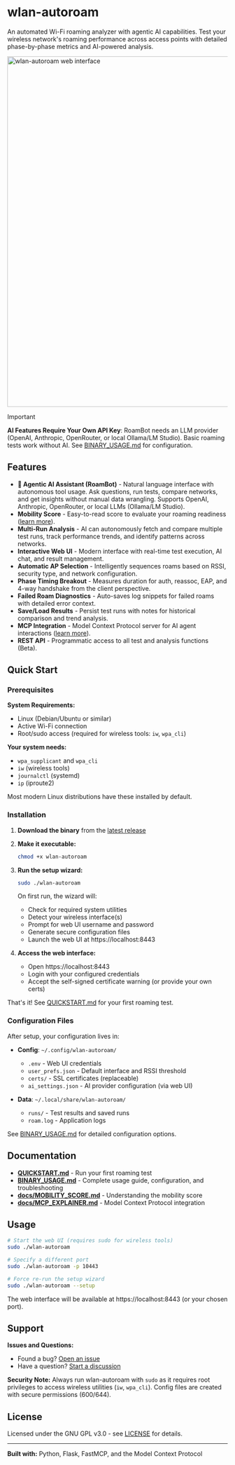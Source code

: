 # wlan-autoroam

An automated Wi-Fi roaming analyzer with agentic AI capabilities. Test your wireless network's roaming performance across access points with detailed phase-by-phase metrics and AI-powered analysis.

<img width="800" alt="wlan-autoroam web interface" src="https://github.com/user-attachments/assets/f8b3311d-4a26-4d29-a3e2-623856023649" />

> [!IMPORTANT]
> **AI Features Require Your Own API Key**: RoamBot needs an LLM provider (OpenAI, Anthropic, OpenRouter, or local Ollama/LM Studio). Basic roaming tests work without AI. See [BINARY_USAGE.md](BINARY_USAGE.md) for configuration.

## Features

* **🤖 Agentic AI Assistant (RoamBot)** - Natural language interface with autonomous tool usage. Ask questions, run tests, compare networks, and get insights without manual data wrangling. Supports OpenAI, Anthropic, OpenRouter, or local LLMs (Ollama/LM Studio).
* **Mobility Score** - Easy-to-read score to evaluate your roaming readiness ([learn more](docs/MOBILITY_SCORE.md)).
* **Multi-Run Analysis** - AI can autonomously fetch and compare multiple test runs, track performance trends, and identify patterns across networks.
* **Interactive Web UI** - Modern interface with real-time test execution, AI chat, and result management.
* **Automatic AP Selection** - Intelligently sequences roams based on RSSI, security type, and network configuration.
* **Phase Timing Breakout** - Measures duration for auth, reassoc, EAP, and 4-way handshake from the client perspective.
* **Failed Roam Diagnostics** - Auto-saves log snippets for failed roams with detailed error context.
* **Save/Load Results** - Persist test runs with notes for historical comparison and trend analysis.
* **MCP Integration** - Model Context Protocol server for AI agent interactions ([learn more](docs/MCP_EXPLAINER.md)).
* **REST API** - Programmatic access to all test and analysis functions (Beta).

## Quick Start

### Prerequisites

**System Requirements:**
- Linux (Debian/Ubuntu or similar)
- Active Wi-Fi connection
- Root/sudo access (required for wireless tools: `iw`, `wpa_cli`)

**Your system needs:**
- `wpa_supplicant` and `wpa_cli`
- `iw` (wireless tools)
- `journalctl` (systemd)
- `ip` (iproute2)

Most modern Linux distributions have these installed by default.

### Installation

1. **Download the binary** from the [latest release](../../releases/latest)

2. **Make it executable:**
   ```bash
   chmod +x wlan-autoroam
   ```

3. **Run the setup wizard:**
   ```bash
   sudo ./wlan-autoroam
   ```

   On first run, the wizard will:
   - Check for required system utilities
   - Detect your wireless interface(s)
   - Prompt for web UI username and password
   - Generate secure configuration files
   - Launch the web UI at https://localhost:8443

4. **Access the web interface:**
   - Open https://localhost:8443
   - Login with your configured credentials
   - Accept the self-signed certificate warning (or provide your own certs)

That's it! See [QUICKSTART.md](QUICKSTART.md) for your first roaming test.

### Configuration Files

After setup, your configuration lives in:
- **Config**: `~/.config/wlan-autoroam/`
  - `.env` - Web UI credentials
  - `user_prefs.json` - Default interface and RSSI threshold
  - `certs/` - SSL certificates (replaceable)
  - `ai_settings.json` - AI provider configuration (via web UI)

- **Data**: `~/.local/share/wlan-autoroam/`
  - `runs/` - Test results and saved runs
  - `roam.log` - Application logs

See [BINARY_USAGE.md](BINARY_USAGE.md) for detailed configuration options.

## Documentation

- **[QUICKSTART.md](QUICKSTART.md)** - Run your first roaming test
- **[BINARY_USAGE.md](BINARY_USAGE.md)** - Complete usage guide, configuration, and troubleshooting
- **[docs/MOBILITY_SCORE.md](docs/MOBILITY_SCORE.md)** - Understanding the mobility score
- **[docs/MCP_EXPLAINER.md](docs/MCP_EXPLAINER.md)** - Model Context Protocol integration

## Usage

```bash
# Start the web UI (requires sudo for wireless tools)
sudo ./wlan-autoroam

# Specify a different port
sudo ./wlan-autoroam -p 10443

# Force re-run the setup wizard
sudo ./wlan-autoroam --setup
```

The web interface will be available at https://localhost:8443 (or your chosen port).

## Support

**Issues and Questions:**
- Found a bug? [Open an issue](../../issues)
- Have a question? [Start a discussion](../../discussions)

**Security Note:**
Always run wlan-autoroam with `sudo` as it requires root privileges to access wireless utilities (`iw`, `wpa_cli`). Config files are created with secure permissions (600/644).

## License

Licensed under the GNU GPL v3.0 - see [LICENSE](LICENSE) for details.

---

**Built with:** Python, Flask, FastMCP, and the Model Context Protocol
